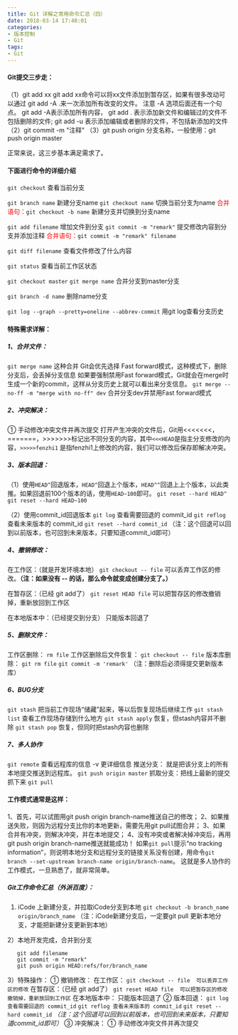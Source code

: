 ```yaml
---
title: Git 详解之常用命令汇总（四）
date: 2018-03-14 17:48:01
categories:
- 版本控制
- Git
tags:
- Git
---
```

#### Git提交三步走：
（1）git add xx
git add xx命令可以将xx文件添加到暂存区，如果有很多改动可以通过 git add -A .来一次添加所有改变的文件。
注意 -A 选项后面还有一个句点。 git add -A表示添加所有内容， git add . 表示添加新文件和编辑过的文件不包括删除的文件; git add -u 表示添加编辑或者删除的文件，不包括新添加的文件
（2）git commit -m "注释"
（3）git push origin 分支名称，一般使用：git push origin master

正常来说，这三步基本满足需求了。 
<!--more-->

#### 下面进行命令的详细介绍
`git checkout`  查看当前分支

`git branch name`  新建分支name
`git checkout name`  切换当前分支为name
<font color="red">合并语句：</font>`git checkout -b name`  新建分支并切换到分支name

`git add filename`  增加文件到分支
`git commit -m "remark"`  提交修改内容到分支并添加注释
<font color="red">合并语句：</font>`git commit -m "remark" filename`

`git diff filename`  查看文件修改了什么内容

`git status`  查看当前工作区状态

`git checkout master`
`git merge name`  合并分支到master分支

`git branch -d name`  删除name分支

`git log --graph --pretty=oneline --abbrev-commit`  用git log查看分支历史


#### 特殊需求详解：
##### 1、合并文件：
`git merge name` 这种合并 Git会优先选择 Fast forward模式，这种模式下，删除分支后，会丢掉分支信息
如果要强制禁用Fast forward模式，Git就会在merge时生成一个新的commit，这样从分支历史上就可以看出来分支信息。
`git merge --no-ff -m "merge with no-ff" dev`  合并分支dev并禁用Fast forward模式 


##### 2、冲突解决：
① 手动修改冲突文件并再次提交 
打开产生冲突的文件后，Git用<<<<<<<，=======，\>\>\>\>\>\>\>标记出不同分支的内容，其中`<<<HEAD`是指主分支修改的内容，`>>>>>fenzhi1` 是指fenzhi1上修改的内容，我们可以修改后保存即解决冲突。


##### 3、版本回退：
（1）使用`HEAD^`回退版本，`HEAD^`回退上个版本，`HEAD^^`回退上上个版本，以此类推。如果回退前100个版本的话，使用`HEAD~100`即可。
`git reset --hard HEAD^`
`git reset --hard HEAD~100`

（2）使用commit_id回退版本
`git log` 查看需要回退的 commit_id
`git reflog` 查看未来版本的 commit_id
`git reset --hard commit_id`
（注：这个回退可以回到以前版本，也可回到未来版本，只要知道commit_id即可）


##### 4、撤销修改：
在工作区：（就是开发环境本地）
`git checkout -- file`  可以丢弃工作区的修改。**（注：如果没有 \-\- 的话，那么命令就变成创建分支了。）**

在暂存区：（已经 git add了）
`git reset HEAD file`  可以把暂存区的修改撤销掉，重新放回到工作区

在本地版本中：（已经提交到分支）
只能版本回退了


##### 5、删除文件：
工作区删除：
`rm file`
工作区删除后文件恢复：
`git checkout -- file`
版本库删除：
`git rm file`
`git commit -m 'remark'`
（注：删除后必须得提交更新版本库）


##### 6、BUG分支
`git stash`  把当前工作现场“储藏”起来，等以后恢复现场后继续工作
`git stash list`  查看工作现场存储到什么地方
`git stash apply`  恢复，但stash内容并不删除
`git stash pop`  恢复，但同时把stash内容也删除


##### 7、多人协作
`git remote`  查看远程库的信息 -v 更详细信息
推送分支： 就是把该分支上的所有本地提交推送到远程库。
`git push origin master`
抓取分支：把线上最新的提交抓下来
`git pull`


#### 工作模式通常是这样：
1、首先，可以试图用git push origin branch-name推送自己的修改；
2、如果推送失败，则因为远程分支比你的本地更新，需要先用git pull试图合并；
3、如果合并有冲突，则解决冲突，并在本地提交；
4、没有冲突或者解决掉冲突后，再用git push origin branch-name推送就能成功！
如果`git pull`提示“no tracking information”，则说明本地分支和远程分支的链接关系没有创建，用命令`git branch --set-upstream branch-name origin/branch-name`。
这就是多人协作的工作模式，一旦熟悉了，就非常简单。



##### Git工作命令汇总（外派百度）：
1) iCode 上新建分支，并拉取iCode分支到本地
   `git checkout -b branch_name origin/branch_name`
（注：iCode新建分支后，一定要git pull 更新本地分支，才能把新建分支更新到本地）

2）本地开发完成，合并到分支
```
   git add filename
   git commit -m "remark"
   git push origin HEAD:refs/for/branch_name
```

3）特殊操作：
① 撤销修改：
在工作区：
`git checkout -- file  可以丢弃工作区的修改`
在暂存区：（已经 git add了）
`git reset HEAD file  可以把暂存区的修改撤销掉，重新放回到工作区`
在本地版本中：
只能版本回退了
② 版本回退：
`git log 查看需要回退的 commit_id`
`git reflog 查看未来版本的 commit_id`
`git reset --hard commit_id`
*（注：这个回退可以回到以前版本，也可回到未来版本，只要知道commit_id即可）*
③ 冲突解决：
① 手动修改冲突文件并再次提交 